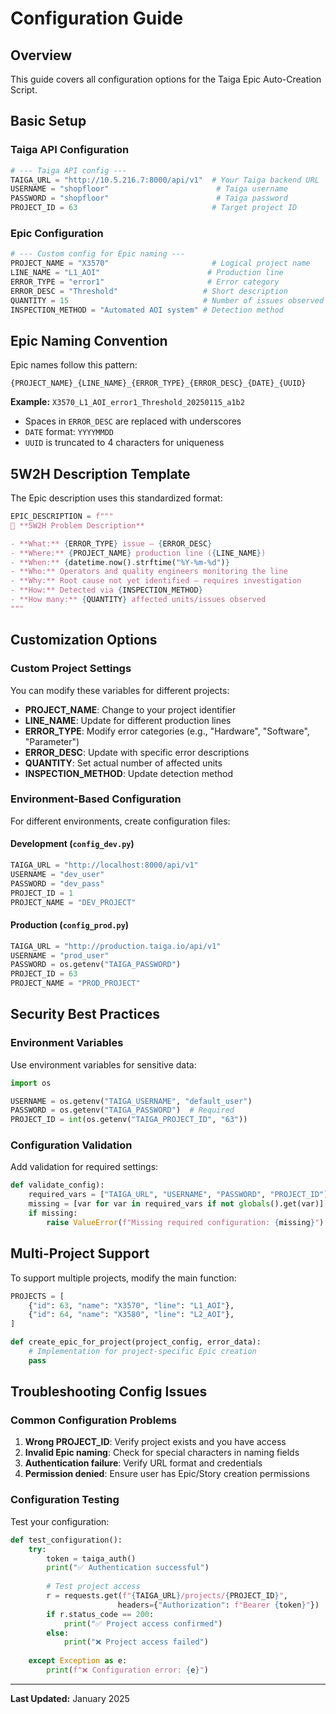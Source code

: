 # Configuration Guide

## Overview

This guide covers all configuration options for the Taiga Epic Auto-Creation Script.

## Basic Setup

### Taiga API Configuration

```python
# --- Taiga API config ---
TAIGA_URL = "http://10.5.216.7:8000/api/v1"  # Your Taiga backend URL
USERNAME = "shopfloor"                        # Taiga username
PASSWORD = "shopfloor"                        # Taiga password
PROJECT_ID = 63                              # Target project ID
```

### Epic Configuration

```python
# --- Custom config for Epic naming ---
PROJECT_NAME = "X3570"                       # Logical project name
LINE_NAME = "L1_AOI"                        # Production line
ERROR_TYPE = "error1"                       # Error category
ERROR_DESC = "Threshold"                   # Short description
QUANTITY = 15                              # Number of issues observed
INSPECTION_METHOD = "Automated AOI system" # Detection method
```

## Epic Naming Convention

Epic names follow this pattern:
```
{PROJECT_NAME}_{LINE_NAME}_{ERROR_TYPE}_{ERROR_DESC}_{DATE}_{UUID}
```

**Example:** `X3570_L1_AOI_error1_Threshold_20250115_a1b2`

- Spaces in `ERROR_DESC` are replaced with underscores
- `DATE` format: `YYYYMMDD`
- `UUID` is truncated to 4 characters for uniqueness

## 5W2H Description Template

The Epic description uses this standardized format:

```python
EPIC_DESCRIPTION = f"""
📌 **5W2H Problem Description**

- **What:** {ERROR_TYPE} issue – {ERROR_DESC}
- **Where:** {PROJECT_NAME} production line ({LINE_NAME})
- **When:** {datetime.now().strftime("%Y-%m-%d")}
- **Who:** Operators and quality engineers monitoring the line
- **Why:** Root cause not yet identified – requires investigation
- **How:** Detected via {INSPECTION_METHOD}
- **How many:** {QUANTITY} affected units/issues observed
"""
```

## Customization Options

### Custom Project Settings

You can modify these variables for different projects:

- **PROJECT_NAME**: Change to your project identifier
- **LINE_NAME**: Update for different production lines
- **ERROR_TYPE**: Modify error categories (e.g., "Hardware", "Software", "Parameter")
- **ERROR_DESC**: Update with specific error descriptions
- **QUANTITY**: Set actual number of affected units
- **INSPECTION_METHOD**: Update detection method

### Environment-Based Configuration

For different environments, create configuration files:

#### Development (`config_dev.py`)
```python
TAIGA_URL = "http://localhost:8000/api/v1"
USERNAME = "dev_user"
PASSWORD = "dev_pass"
PROJECT_ID = 1
PROJECT_NAME = "DEV_PROJECT"
```

#### Production (`config_prod.py`)
```python
TAIGA_URL = "http://production.taiga.io/api/v1"
USERNAME = "prod_user"
PASSWORD = os.getenv("TAIGA_PASSWORD")
PROJECT_ID = 63
PROJECT_NAME = "PROD_PROJECT"
```

## Security Best Practices

### Environment Variables

Use environment variables for sensitive data:

```python
import os

USERNAME = os.getenv("TAIGA_USERNAME", "default_user")
PASSWORD = os.getenv("TAIGA_PASSWORD")  # Required
PROJECT_ID = int(os.getenv("TAIGA_PROJECT_ID", "63"))
```

### Configuration Validation

Add validation for required settings:

```python
def validate_config):
    required_vars = ["TAIGA_URL", "USERNAME", "PASSWORD", "PROJECT_ID"]
    missing = [var for var in required_vars if not globals().get(var)]
    if missing:
        raise ValueError(f"Missing required configuration: {missing}")
```

## Multi-Project Support

To support multiple projects, modify the main function:

```python
PROJECTS = [
    {"id": 63, "name": "X3570", "line": "L1_AOI"},
    {"id": 64, "name": "X3580", "line": "L2_AOI"},
]

def create_epic_for_project(project_config, error_data):
    # Implementation for project-specific Epic creation
    pass
```

## Troubleshooting Config Issues

### Common Configuration Problems

1. **Wrong PROJECT_ID**: Verify project exists and you have access
2. **Invalid Epic naming**: Check for special characters in naming fields
3. **Authentication failure**: Verify URL format and credentials
4. **Permission denied**: Ensure user has Epic/Story creation permissions

### Configuration Testing

Test your configuration:

```python
def test_configuration():
    try:
        token = taiga_auth()
        print("✅ Authentication successful")
        
        # Test project access
        r = requests.get(f"{TAIGA_URL}/projects/{PROJECT_ID}", 
                        headers={"Authorization": f"Bearer {token}"})
        if r.status_code == 200:
            print("✅ Project access confirmed")
        else:
            print("❌ Project access failed")
            
    except Exception as e:
        print(f"❌ Configuration error: {e}")
```

---

**Last Updated:** January 2025
